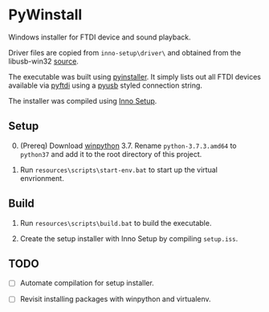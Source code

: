 # PyWinstall

Windows installer for FTDI device and sound playback.

Driver files are copied from `inno-setup\driver\` and obtained from the libusb-win32 
[source](https://sourceforge.net/p/libusb-win32/wiki/Home/).

The executable was built using [pyinstaller](https://www.pyinstaller.org/). 
It simply lists out all FTDI devices available via [pyftdi](https://github.com/eblot/pyftdi) 
using a [pyusb](https://github.com/pyusb/pyusb) styled connection string.

The installer was compiled using [Inno Setup](http://www.jrsoftware.org/isinfo.php).

## Setup

0. (Prereq) Download [winpython](https://winpython.github.io/) 3.7. 
Rename `python-3.7.3.amd64` to `python37` and add it to the root directory of this project.

1. Run `resources\scripts\start-env.bat` to start up the virtual envrionment.

## Build

1. Run `resources\scripts\build.bat` to build the executable.

2. Create the setup installer with Inno Setup by compiling `setup.iss`.

## TODO

- [ ] Automate compilation for setup installer.

- [ ] Revisit installing packages with winpython and virtualenv.